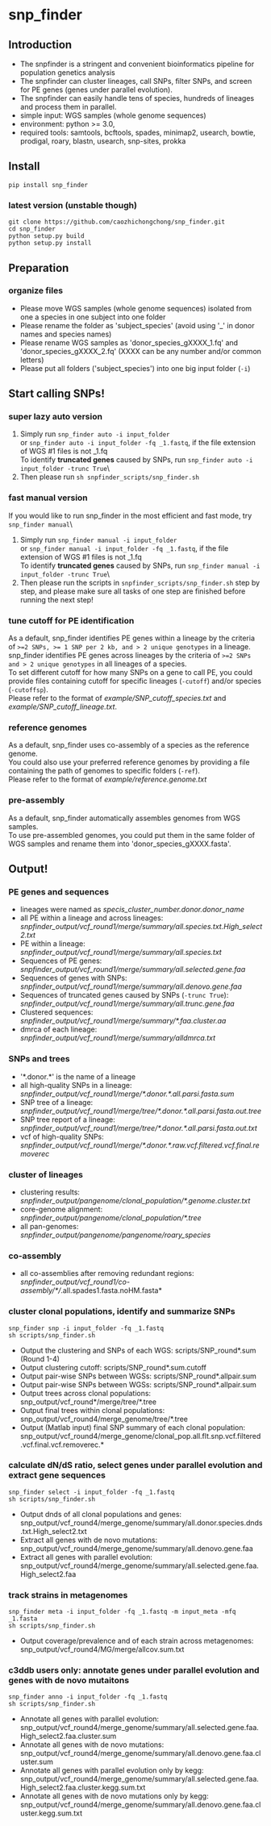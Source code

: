 # snp_finder
## Introduction
* The snpfinder is a stringent and convenient bioinformatics pipeline for population genetics analysis
* The snpfinder can cluster lineages, call SNPs, filter SNPs, and screen for PE genes (genes under parallel evolution). 
* The snpfinder can easily handle tens of species, hundreds of lineages and process them in parallel. 
* simple input: WGS samples (whole genome sequences)
* environment: python >= 3.0, 
* required tools: samtools, bcftools, spades, minimap2, usearch, bowtie, prodigal, roary, blastn, usearch, snp-sites, prokka
## Install
`pip install snp_finder`
### latest version (unstable though)
`git clone https://github.com/caozhichongchong/snp_finder.git `\
`cd snp_finder`\
`python setup.py build`\
`python setup.py install`
## Preparation
### organize files
* Please move WGS samples (whole genome sequences) isolated from one a species in one subject into one folder
* Please rename the folder as 'subject_species' (avoid using '_' in donor names and species names)
* Please rename WGS samples as 'donor_species_gXXXX_1.fq' and 'donor_species_gXXXX_2.fq' (XXXX can be any number and/or common letters)
* Please put all folders ('subject_species') into one big input folder (`-i`)
## Start calling SNPs!
### super lazy auto version
1. Simply run `snp_finder auto -i input_folder`\
or `snp_finder auto -i input_folder -fq _1.fastq`, if the file extension of WGS #1 files is not _1.fq\
To identify **truncated genes** caused by SNPs, run `snp_finder auto -i input_folder -trunc True`\
2. Then please run `sh snpfinder_scripts/snp_finder.sh`
### fast manual version
If you would like to run snp_finder in the most efficient and fast mode, try `snp_finder manual`\
1. Simply run `snp_finder manual -i input_folder`\
or `snp_finder manual -i input_folder -fq _1.fastq`, if the file extension of WGS #1 files is not _1.fq\
To identify **truncated genes** caused by SNPs, run `snp_finder manual -i input_folder -trunc True`\
2. Then please run the scripts in `snpfinder_scripts/snp_finder.sh` step by step, and please make sure all tasks of one step are finished before running the next step!
### tune cutoff for PE identification
As a default, snp_finder identifies PE genes within a lineage by the criteria of `>=2 SNPs, >= 1 SNP per 2 kb, and > 2 unique genotypes` in a lineage.\
snp_finder identifies PE genes across lineages by the criteria of `>=2 SNPs and > 2 unique genotypes` in all lineages of a species.\
To set different cutoff for how many SNPs on a gene to call PE, you could provide files containing cutoff for specific lineages (`-cutoff`) and/or species (`-cutoffsp`).\
Please refer to the format of *example/SNP_cutoff_species.txt* and *example/SNP_cutoff_lineage.txt*.
### reference genomes
As a default, snp_finder uses co-assembly of a species as the reference genome.\
You could also use your preferred reference genomes by providing a file containing the path of genomes to specific folders (`-ref`).\
Please refer to the format of *example/reference.genome.txt*
### pre-assembly
As a default, snp_finder automatically assembles genomes from WGS samples.\
To use pre-assembled genomes, you could put them in the same folder of WGS samples and rename them into 'donor_species_gXXXX.fasta'.
## Output!
### PE genes and sequences
* lineages were named as *specis_cluster_number.donor.donor_name*
* all PE within a lineage and across lineages: *snpfinder_output/vcf_round1/merge/summary/all.species.txt.High_select2.txt*
* PE within a lineage: *snpfinder_output/vcf_round1/merge/summary/all.species.txt*
* Sequences of PE genes: *snpfinder_output/vcf_round1/merge/summary/all.selected.gene.faa*
* Sequences of genes with SNPs: *snpfinder_output/vcf_round1/merge/summary/all.denovo.gene.faa*
* Sequences of truncated genes caused by SNPs (`-trunc True`): *snpfinder_output/vcf_round1/merge/summary/all.trunc.gene.faa*
* Clustered sequences: *snpfinder_output/vcf_round1/merge/summary/\*.faa.cluster.aa*
* dmrca of each lineage: *snpfinder_output/vcf_round1/merge/summary/alldmrca.txt*
### SNPs and trees
* '\*.donor.\*' is the name of a lineage
* all high-quality SNPs in a lineage: *snpfinder_output/vcf_round1/merge/\*.donor.\*.all.parsi.fasta.sum*
* SNP tree of a lineage: *snpfinder_output/vcf_round1/merge/tree/\*.donor.\*.all.parsi.fasta.out.tree*
* SNP tree report of a lineage: *snpfinder_output/vcf_round1/merge/tree/\*.donor.\*.all.parsi.fasta.out.txt*
* vcf of high-quality SNPs: *snpfinder_output/vcf_round1/merge/\*.donor.\*.raw.vcf.filtered.vcf.final.removerec*
### cluster of lineages
* clustering results: *snpfinder_output/pangenome/clonal_population/\*.genome.cluster.txt*
* core-genome alignment: *snpfinder_output/pangenome/clonal_population/\*.tree*
* all pan-genomes: *snpfinder_output/pangenome/pangenome/roary_species*
### co-assembly
* all co-assemblies after removing redundant regions: *snpfinder_output/vcf_round1/co-assembly/\*/*.all.spades1.fasta.noHM.fasta*
### cluster clonal populations, identify and summarize SNPs
`snp_finder snp -i input_folder -fq _1.fastq`\
`sh scripts/snp_finder.sh`
* Output the clustering and SNPs of each WGS: scripts/SNP_round*.sum (Round 1-4)
* Output clustering cutoff: scripts/SNP_round*.sum.cutoff
* Output pair-wise SNPs between WGSs: scripts/SNP_round*.allpair.sum
* Output pair-wise SNPs between WGSs: scripts/SNP_round*.allpair.sum
* Output trees across clonal populations: snp_output/vcf_round*/merge/tree/*.tree
* Output final trees within clonal populations: snp_output/vcf_round4/merge_genome/tree/*.tree
* Output (Matlab input) final SNP summary of each clonal population: snp_output/vcf_round4/merge_genome/clonal_pop.all.flt.snp.vcf.filtered.vcf.final.vcf.removerec.*
### calculate dN/dS ratio, select genes under parallel evolution and extract gene sequences
`snp_finder select -i input_folder -fq _1.fastq`\
`sh scripts/snp_finder.sh`
* Output dnds of all clonal populations and genes: snp_output/vcf_round4/merge_genome/summary/all.donor.species.dnds.txt.High_select2.txt
* Extract all genes with de novo mutations: snp_output/vcf_round4/merge_genome/summary/all.denovo.gene.faa
* Extract all genes with parallel evolution: snp_output/vcf_round4/merge_genome/summary/all.selected.gene.faa.High_select2.faa
### track strains in metagenomes
`snp_finder meta -i input_folder -fq _1.fastq -m input_meta -mfq _1.fasta`\
`sh scripts/snp_finder.sh`
* Output coverage/prevalence and of each strain across metagenomes: snp_output/vcf_round4/MG/merge/allcov.sum.txt
### c3ddb users only: annotate genes under parallel evolution and genes with de novo mutaitons
`snp_finder anno -i input_folder -fq _1.fastq`\
`sh scripts/snp_finder.sh`
* Annotate all genes with parallel evolution: snp_output/vcf_round4/merge_genome/summary/all.selected.gene.faa.High_select2.faa.cluster.sum
* Annotate all genes with de novo mutations: snp_output/vcf_round4/merge_genome/summary/all.denovo.gene.faa.cluster.sum
* Annotate all genes with parallel evolution only by kegg: snp_output/vcf_round4/merge_genome/summary/all.selected.gene.faa.High_select2.faa.cluster.kegg.sum.txt
* Annotate all genes with de novo mutations only by kegg: snp_output/vcf_round4/merge_genome/summary/all.denovo.gene.faa.cluster.kegg.sum.txt
